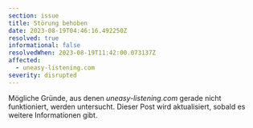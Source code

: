 ```yaml
---
section: issue
title: Störung behoben
date: 2023-08-19T04:46:16.492250Z
resolved: true
informational: false
resolvedWhen: 2023-08-19T11:42:00.073137Z
affected:
  - uneasy-listening.com
severity: disrupted
---
```

Mögliche Gründe, aus denen *uneasy-listening.com* gerade nicht funktioniert, werden untersucht. Dieser Post wird aktualisiert, sobald es weitere Informationen gibt.

        